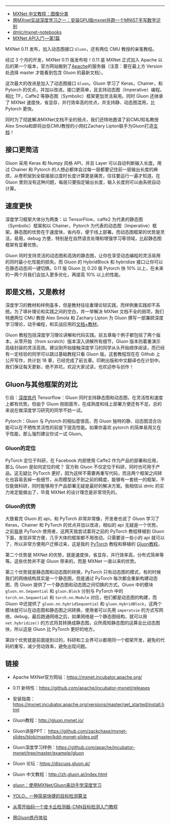 
----

- [MXNet 中文教程：图像分类](http://blog.csdn.net/ironyoung/article/details/53968176)
- [用MXnet实战深度学习之一：安装GPU版mxnet并跑一个MNIST手写数字识别](http://www.open-open.com/lib/view/open1448030000650.html)
- [dmlc/mxnet-notebooks](https://github.com/dmlc/mxnet-notebooks)
- [MXNet API入门 —第1篇](http://www.infoq.com/cn/articles/an-introduction-to-the-mxnet-api-part01)

MXNet 0.11 发布，加入动态图接口 `Gluon`，还有两位 CMU 教授的亲笔教程。

经过 3 个月的开发，MXNet 0.11 版发布啦！0.11 是 MXNet 正式加入 Apache 以后的第一个版本，官方网站搬到了[Apache](https://mxnet.incubator.apache.org/versions/master/)的服务器（注意：要在最上方 Version 处选择 master 才能看到包含 Gluon 的最新文档）。

这次最大的改进是加入了动态图接口 `Gluon`。Gluon 学习了 Keras，Chainer，和 Pytorch 的优点，并加以改进。接口更简单，且支持动态图（Imperative）编程。相比 TF，Caffe2 等静态图（Symbolic）框架更加灵活易用。同时 Gluon 还继承了 MXNet 速度快，省显存，并行效率高的优点，并支持静、动态图混用，比 Pytorch 更快。

同时为了彻底解决MXNet文档不全的弱点，我们还特地邀请了前CMU知名教授Alex Smola和即将出任CMU教授的小网红Zachary Lipton联手为Gluon打造[文档](http://gluon.mxnet.io/#)！

## 接口更简洁
Gluon 采用 Keras 和 Numpy 风格 API，并且 Layer 可以自动判断输入长度。用过 Chainer 和 Pytorch 的人想必都体会过每一层都要记住前一层输出长度的麻烦，从卷积层到全联接层过度时长度计算更是痛苦，往往要运行一遍才知道。在 Gluon 里则没有这种问题，每层只要指定输出长度，输入长度则可以由系统自动计算。

## 速度更快

深度学习框架大体分为两类：以 TensorFlow，caffe2 为代表的静态图（Symbolic）框架和以 Chainer，Pytorch 为代表的动态图（Imperative）框架。静态图的优势在于速度快，省内存，便于线上部署。而动态图框架的优势是灵活，易用，debug 方便，特别是在自然语言处理和增强学习等领域，比起静态图框架有显著优势。

Gluon 同时支持灵活的动态图和高效的静态图，让你在享受动态编程的灵活易用的同时最小化性能的损失。而 Gluon 的 HybridBlock 和 hybridize 接口让你可以在静态动态间一键切换。0.11 版 Gluon 比 0.20 版 Pytorch 快 $10\%$ 以上，在未来的一两个月我们会加入更多优化，再提高 $10\%$ 以上的性能。

## 即是文档，又是教材

深度学习的教材和样例虽多，但是教材往往重理论轻实践，而样例重实践却不系统。为了填补理论和实践之间的空白，并一举解决 MXNet 文档不全的弱项，我们特邀两位 CMU 教授 Alex Smola 和 Zachary Lipton 为 Gluon 撰写一部兼顾深度学习理论，动手编程，和实战应用的[文档+教材](https://github.com/zackchase/mxnet-the-straight-dope)。

Gluon 教程包括深度学习理论讲解和代码实践。前五章每个例子都包括了两个版本。从零开始（from scratch）版本深入讲解所有细节，Gluon 版本则着重演示高级封装的灵活高效。建议刚开始接触深度学习的同学从头开始顺序阅读，而已经有一定经验的同学可以跳过基础教程只看 Gluon 版。这套教程现在在 Github 上公开写作，共计划 18 章，已经完成了前五章。印刷出版和中文翻译也在计划中。我们保证每天更新，绝不弃坑，欢迎大家试读，也欢迎参与创作！

## Gluon与其他框架的对比
引自：[深度炼丹](https://zhuanlan.zhihu.com/c_94953554)
Tensorflow：Gluon 同时支持静态图和动态图，在灵活性和速度上都有优势。但由于 Gluon 刚刚面市，在成熟度和线上部署方便还有不足。总的来说在做深度学习研究的同学不妨一试。

Pytorch：Gluon 与 Pytorch 的相似度很高，而 Gluon 独特的静、动态图混合功能可以在不牺牲灵活性的前提下提高性能。如果你喜欢 pytorch 的简单易用又在乎性能，那么强烈建议你试一试 Gluon。

### Gluon的定位
PyTorch 定位于科研，在 Facebook 内部使用 Caffe2 作为产品的部署和应用，那么 Gluon 是如何定位的呢？
官方称 Gluon 不仅定位于科研，同时也可用于产品。这无疑比 PyTorch 更好，因为这样不需要再重写代码，而且两个框架之间转化也容易丢掉一些细节，从而模型达不到之前的精度，能够有一套统一的框架，不仅能做科研，同时能够用于产品部署无疑是最好的解决方案。我相信以 dmlc 的实力肯定能做出了，毕竟 MXNet 的设计理念是非常领先的。

### Gluon的优势
大致看完 Gluon 的 api，和 PyTorch 非常非常像，开发者也说了 Gluon 学习了 Keras，Chainer 和 PyTorch 的优点并加以改进，相似的 api 无疑是一个优势。之前[我](https://zhuanlan.zhihu.com/p/28752061)是 PyTorch 使用者，这两天我尝试着将之前的 PyTorch 教程移植到 Gluon 下面，发现非常方便，几乎大体的框架都不用改动，只需要该一些小的 api 就可以了，所以非常方便用户迁移过来，这是我的 [PyTorch](https://github.com/SherlockLiao/pytorch-beginner) 教程和移植的 [Gluon教程](https://github.com/SherlockLiao/mxnet-gluon-tutorial)。

第二个优势是 MXNet 的优势，就是速度快，省显存，并行效率高，分布式简单等等。这些优势并不是 Gluon 带来的，而是 MXNet 一直以来的优势。

第三个优势就是静态图和动态图的转换，PyTorch 只有动态图的模式，有的时候我们的网络结构其实是一个静态图，但是通过 PyTorch 每次都会重新构建动态图，而 Gluon 提供了一个静态图和动态图之间切换的方式。Gluon 中的模块 `gluon.nn.Sequential` 和 `gluon.Block` 分别与 PyTorch 中的 `torch.nn.Sequential` 和 `torch.nn.Module` 对应，他们都是动态图的构建，而 Gluon 中还提供了 `gluon.nn.hybridSequential` 和 `gluon.HybridBlock`，这两个模块就可以在动态图和静态图之间转换，使用者可以先用 `imperatvie` 的方式写网络，debug，最后跑通网络之后，如果网络是一个静态图结构，就可以用 `net.hybridize()` 的方式将其转换成静态图，众所周知静态图的运算会比动态图快，所以这是 Gluon 比 PyTorch 更好的地方。

第四个优势就是前面提到过的，科研和工业界可以都用同一个框架开发，避免的代码的重写，减少劳动效率，避免出现问题。


## 链接

- Apache MXNet官方网站：https://mxnet.incubator.apache.org/
- 0.11 新特性：https://github.com/apache/incubator-mxnet/releases
- 安装指南：https://mxnet.incubator.apache.org/versions/master/get_started/install.html
- Gluon教程：http://gluon.mxnet.io/
- Gluon讲座PPT： https://github.com/zackchase/mxnet-slides/blob/master/kdd-mxnet-slides.pdf
- Gluon深度学习样例：https://github.com/apache/incubator-mxnet/tree/master/example/gluon
- Gluon 论坛：https://discuss.gluon.ai/
- Gluon 中文教程：http://zh.gluon.ai/index.html

- [gluon：使用MXNet/Gluon来动手学深度学习](https://zhuanlan.zhihu.com/gluon)

- [YOLO，一种简易快捷的目标检测算法](https://zhuanlan.zhihu.com/p/32945351)
- [从零开始码一个皮卡丘检测器-CNN目标检测入门教程](https://zhuanlan.zhihu.com/p/28867241)
- [用Gluon炼丹体验](https://zhuanlan.zhihu.com/p/30966663)
